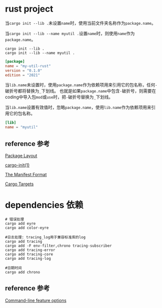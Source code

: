 # rust project
当`cargo init --lib .`未设置`name`时，使用当前文件夹名称作为`package.name`。

当`cargo init --lib --name myutil .`设置`name`时，则使用`name`作为`package.name`。

```shell
cargo init --lib .
cargo init --lib --name myutil .
```

```toml
[package]
name = "my-util-rust"
version = "0.1.0"
edition = "2021"
```

当`lib.name`未设置时，使用`package.name`作为依赖项用来引用它的包名称，任何`-`破折号都将替换为`_`下划线。 也就是如果`package.name`中包含`-`破折号，则需要在coding中导入包`mod`或`use`时，把`-`破折号替换为`_`下划线。

当`lib.name`设置有效值时，忽略`package.name`，使用`lib.name`作为依赖项用来引用它的包名称。

```toml
[lib]
name = "myutil"
```

## reference 参考
[Package Layout](https://doc.rust-lang.org/cargo/guide/project-layout.html)

[cargo-init(1)](https://doc.rust-lang.org/cargo/commands/cargo-init.html)

[The Manifest Format](https://doc.rust-lang.org/cargo/reference/manifest.html)

[Cargo Targets](https://doc.rust-lang.org/cargo/reference/cargo-targets.html)


# dependencies 依赖
```shell
# 错误处理
cargo add eyre
cargo add color-eyre

#日志处理: tracing_log用于兼容标准库的log
cargo add tracing
cargo add -F env-filter,chrono tracing-subscriber
cargo add tracing-error
cargo add tracing-core
cargo add tracing-log

#日期时间
cargo add chrono

```

## reference 参考
[Command-line feature options](https://doc.rust-lang.org/cargo/reference/features.html#command-line-feature-options)

